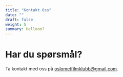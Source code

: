 ```yaml
---
title: "Kontakt Oss"
date: ""
draft: false
weight: 5
summary: Hellooo?
---
```


# Har du spørsmål?

Ta kontakt med oss på [oslometfilmklubb@gmail.com](mailto:oslometfilmklubb@gmail.com).